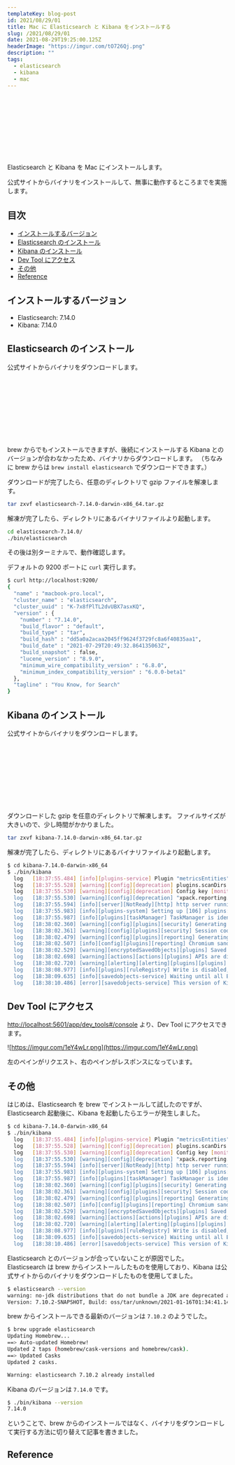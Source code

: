 ```yaml
---
templateKey: blog-post
id: 2021/08/29/01
title: Mac に Elasticsearch と Kibana をインストールする
slug: /2021/08/29/01
date: 2021-08-29T19:25:00.125Z
headerImage: "https://imgur.com/tO726Qj.png"
description: ""
tags:
  - elasticsearch
  - kibana
  - mac
---
```


<div class="iframely-embed"><div class="iframely-responsive" style="height: 140px; padding-bottom: 0;"><a href="https://www.elastic.co/jp/elastic-stack" data-iframely-url="//cdn.iframe.ly/EFFhqsM"></a></div></div>

Elasticsearch と Kibana を Mac にインストールします。

公式サイトからバイナリをインストールして、無事に動作するところまでを実施します。

## 目次
<!-- START doctoc generated TOC please keep comment here to allow auto update -->
<!-- DON'T EDIT THIS SECTION, INSTEAD RE-RUN doctoc TO UPDATE -->


- [インストールするバージョン](#%E3%82%A4%E3%83%B3%E3%82%B9%E3%83%88%E3%83%BC%E3%83%AB%E3%81%99%E3%82%8B%E3%83%90%E3%83%BC%E3%82%B8%E3%83%A7%E3%83%B3)
- [Elasticsearch のインストール](#elasticsearch-%E3%81%AE%E3%82%A4%E3%83%B3%E3%82%B9%E3%83%88%E3%83%BC%E3%83%AB)
- [Kibana のインストール](#kibana-%E3%81%AE%E3%82%A4%E3%83%B3%E3%82%B9%E3%83%88%E3%83%BC%E3%83%AB)
- [Dev Tool にアクセス](#dev-tool-%E3%81%AB%E3%82%A2%E3%82%AF%E3%82%BB%E3%82%B9)
- [その他](#%E3%81%9D%E3%81%AE%E4%BB%96)
- [Reference](#reference)

<!-- END doctoc generated TOC please keep comment here to allow auto update -->

## インストールするバージョン

- Elasticsearch: 7.14.0
- Kibana: 7.14.0

## Elasticsearch のインストール

公式サイトからバイナリをダウンロードします。

<div class="iframely-embed"><div class="iframely-responsive" style="height: 140px; padding-bottom: 0;"><a href="https://www.elastic.co/downloads/elasticsearch" data-iframely-url="//cdn.iframe.ly/dEv9yYX"></a></div></div>

brew からでもインストールできますが、後続にインストールする Kibana とのバージョンが合わなかったため、バイナリからダウンロードします。
（ちなみに brew からは `brew install elasticsearch` でダウンロードできます。）

ダウンロードが完了したら、任意のディレクトリで gzip ファイルを解凍します。

```bash
tar zxvf elasticsearch-7.14.0-darwin-x86_64.tar.gz
```

解凍が完了したら、ディレクトリにあるバイナリファイルより起動します。

```bash
cd elasticsearch-7.14.0/
./bin/elasticsearch
```

その後は別ターミナルで、動作確認します。

デフォルトの 9200 ポートに `curl` 実行します。

```bash
$ curl http://localhost:9200/
{
  "name" : "macbook-pro.local",
  "cluster_name" : "elasticsearch",
  "cluster_uuid" : "K-7x8fPlTL2dvUBX7asxKQ",
  "version" : {
    "number" : "7.14.0",
    "build_flavor" : "default",
    "build_type" : "tar",
    "build_hash" : "dd5a0a2acaa2045ff9624f3729fc8a6f40835aa1",
    "build_date" : "2021-07-29T20:49:32.864135063Z",
    "build_snapshot" : false,
    "lucene_version" : "8.9.0",
    "minimum_wire_compatibility_version" : "6.8.0",
    "minimum_index_compatibility_version" : "6.0.0-beta1"
  },
  "tagline" : "You Know, for Search"
}
```

## Kibana のインストール

公式サイトからバイナリをダウンロードします。

<div class="iframely-embed"><div class="iframely-responsive" style="height: 140px; padding-bottom: 0;"><a href="https://www.elastic.co/downloads/kibana" data-iframely-url="//cdn.iframe.ly/ww8TqRi"></a></div></div>

ダウンロードした gzip を任意のディレクトリで解凍します。
ファイルサイズが大きいので、少し時間がかかりました。

```bash
tar zxvf kibana-7.14.0-darwin-x86_64.tar.gz
```

解凍が完了したら、ディレクトリにあるバイナリファイルより起動します。

```bash
$ cd kibana-7.14.0-darwin-x86_64
$ ./bin/kibana
  log   [18:37:55.484] [info][plugins-service] Plugin "metricsEntities" is disabled.
  log   [18:37:55.528] [warning][config][deprecation] plugins.scanDirs is deprecated and is no longer used
  log   [18:37:55.530] [warning][config][deprecation] Config key [monitoring.cluster_alerts.email_notifications.email_address] will be required for email notifications to work in 8.0."
  log   [18:37:55.530] [warning][config][deprecation] "xpack.reporting.roles" is deprecated. Granting reporting privilege through a "reporting_user" role will not be supported starting in 8.0. Please set "xpack.reporting.roles.enabled" to "false" and grant reporting privileges to users using Kibana application privileges **Management > Security > Roles**.
  log   [18:37:55.594] [info][server][NotReady][http] http server running at http://localhost:5601
  log   [18:37:55.983] [info][plugins-system] Setting up [106] plugins: [translations,taskManager,licensing,globalSearch,globalSearchProviders,banners,licenseApiGuard,code,usageCollection,xpackLegacy,telemetryCollectionManager,telemetryCollectionXpack,kibanaUsageCollection,securityOss,share,screenshotMode,telemetry,newsfeed,mapsEms,mapsLegacy,legacyExport,kibanaLegacy,embeddable,uiActionsEnhanced,expressions,charts,esUiShared,bfetch,data,savedObjects,visualizations,visTypeXy,visTypeVislib,visTypeTimelion,features,visTypeTagcloud,visTypeTable,visTypePie,visTypeMetric,visTypeMarkdown,tileMap,regionMap,presentationUtil,timelion,home,searchprofiler,painlessLab,grokdebugger,graph,visTypeVega,management,watcher,licenseManagement,indexPatternManagement,advancedSettings,discover,discoverEnhanced,dashboard,dashboardEnhanced,visualize,visTypeTimeseries,savedObjectsManagement,spaces,security,transform,savedObjectsTagging,lens,reporting,canvas,lists,ingestPipelines,fileUpload,maps,dataVisualizer,encryptedSavedObjects,dataEnhanced,timelines,dashboardMode,cloud,upgradeAssistant,snapshotRestore,fleet,indexManagement,rollup,remoteClusters,crossClusterReplication,indexLifecycleManagement,enterpriseSearch,eventLog,actions,alerting,triggersActionsUi,stackAlerts,ruleRegistry,osquery,ml,cases,securitySolution,observability,uptime,infra,monitoring,logstash,console,apmOss,apm]
  log   [18:37:55.987] [info][plugins][taskManager] TaskManager is identified by the Kibana UUID: f3371839-e8e3-4206-ad12-794669840432
  log   [18:38:02.360] [warning][config][plugins][security] Generating a random key for xpack.security.encryptionKey. To prevent sessions from being invalidated on restart, please set xpack.security.encryptionKey in the kibana.yml or use the bin/kibana-encryption-keys command.
  log   [18:38:02.361] [warning][config][plugins][security] Session cookies will be transmitted over insecure connections. This is not recommended.
  log   [18:38:02.479] [warning][config][plugins][reporting] Generating a random key for xpack.reporting.encryptionKey. To prevent sessions from being invalidated on restart, please set xpack.reporting.encryptionKey in the kibana.yml or use the bin/kibana-encryption-keys command.
  log   [18:38:02.507] [info][config][plugins][reporting] Chromium sandbox provides an additional layer of protection, and is supported for Darwin OS. Automatically enabling Chromium sandbox.
  log   [18:38:02.529] [warning][encryptedSavedObjects][plugins] Saved objects encryption key is not set. This will severely limit Kibana functionality. Please set xpack.encryptedSavedObjects.encryptionKey in the kibana.yml or use the bin/kibana-encryption-keys command.
  log   [18:38:02.698] [warning][actions][actions][plugins] APIs are disabled because the Encrypted Saved Objects plugin is missing encryption key. Please set xpack.encryptedSavedObjects.encryptionKey in the kibana.yml or use the bin/kibana-encryption-keys command.
  log   [18:38:02.720] [warning][alerting][alerting][plugins][plugins] APIs are disabled because the Encrypted Saved Objects plugin is missing encryption key. Please set xpack.encryptedSavedObjects.encryptionKey in the kibana.yml or use the bin/kibana-encryption-keys command.
  log   [18:38:08.977] [info][plugins][ruleRegistry] Write is disabled, not installing assets
  log   [18:38:09.635] [info][savedobjects-service] Waiting until all Elasticsearch nodes are compatible with Kibana before starting saved objects migrations...
  log   [18:38:10.486] [error][savedobjects-service] This version of Kibana (v7.14.0) is incompatible with the following Elasticsearch nodes in your cluster: v7.10.2 @ 127.0.0.1:9200 (127.0.0.1)
```

## Dev Tool にアクセス

[http://localhost:5601/app/dev_tools#/console](http://localhost:5601/app/dev_tools#/console) より、Dev Tool にアクセスできます。

![https://imgur.com/1eY4wLr.png](https://imgur.com/1eY4wLr.png)

左のペインがリクエスト、右のペインがレスポンスになっています。

## その他

はじめは、Elasticsearch を brew でインストールして試したのですが、
Elasticsearch 起動後に、Kibana を起動したらエラーが発生しました。

```bash
$ cd kibana-7.14.0-darwin-x86_64
$ ./bin/kibana
  log   [18:37:55.484] [info][plugins-service] Plugin "metricsEntities" is disabled.
  log   [18:37:55.528] [warning][config][deprecation] plugins.scanDirs is deprecated and is no longer used
  log   [18:37:55.530] [warning][config][deprecation] Config key [monitoring.cluster_alerts.email_notifications.email_address] will be required for email notifications to work in 8.0."
  log   [18:37:55.530] [warning][config][deprecation] "xpack.reporting.roles" is deprecated. Granting reporting privilege through a "reporting_user" role will not be supported starting in 8.0. Please set "xpack.reporting.roles.enabled" to "false" and grant reporting privileges to users using Kibana application privileges **Management > Security > Roles**.
  log   [18:37:55.594] [info][server][NotReady][http] http server running at http://localhost:5601
  log   [18:37:55.983] [info][plugins-system] Setting up [106] plugins: [translations,taskManager,licensing,globalSearch,globalSearchProviders,banners,licenseApiGuard,code,usageCollection,xpackLegacy,telemetryCollectionManager,telemetryCollectionXpack,kibanaUsageCollection,securityOss,share,screenshotMode,telemetry,newsfeed,mapsEms,mapsLegacy,legacyExport,kibanaLegacy,embeddable,uiActionsEnhanced,expressions,charts,esUiShared,bfetch,data,savedObjects,visualizations,visTypeXy,visTypeVislib,visTypeTimelion,features,visTypeTagcloud,visTypeTable,visTypePie,visTypeMetric,visTypeMarkdown,tileMap,regionMap,presentationUtil,timelion,home,searchprofiler,painlessLab,grokdebugger,graph,visTypeVega,management,watcher,licenseManagement,indexPatternManagement,advancedSettings,discover,discoverEnhanced,dashboard,dashboardEnhanced,visualize,visTypeTimeseries,savedObjectsManagement,spaces,security,transform,savedObjectsTagging,lens,reporting,canvas,lists,ingestPipelines,fileUpload,maps,dataVisualizer,encryptedSavedObjects,dataEnhanced,timelines,dashboardMode,cloud,upgradeAssistant,snapshotRestore,fleet,indexManagement,rollup,remoteClusters,crossClusterReplication,indexLifecycleManagement,enterpriseSearch,eventLog,actions,alerting,triggersActionsUi,stackAlerts,ruleRegistry,osquery,ml,cases,securitySolution,observability,uptime,infra,monitoring,logstash,console,apmOss,apm]
  log   [18:37:55.987] [info][plugins][taskManager] TaskManager is identified by the Kibana UUID: f3371839-e8e3-4206-ad12-794669840432
  log   [18:38:02.360] [warning][config][plugins][security] Generating a random key for xpack.security.encryptionKey. To prevent sessions from being invalidated on restart, please set xpack.security.encryptionKey in the kibana.yml or use the bin/kibana-encryption-keys command.
  log   [18:38:02.361] [warning][config][plugins][security] Session cookies will be transmitted over insecure connections. This is not recommended.
  log   [18:38:02.479] [warning][config][plugins][reporting] Generating a random key for xpack.reporting.encryptionKey. To prevent sessions from being invalidated on restart, please set xpack.reporting.encryptionKey in the kibana.yml or use the bin/kibana-encryption-keys command.
  log   [18:38:02.507] [info][config][plugins][reporting] Chromium sandbox provides an additional layer of protection, and is supported for Darwin OS. Automatically enabling Chromium sandbox.
  log   [18:38:02.529] [warning][encryptedSavedObjects][plugins] Saved objects encryption key is not set. This will severely limit Kibana functionality. Please set xpack.encryptedSavedObjects.encryptionKey in the kibana.yml or use the bin/kibana-encryption-keys command.
  log   [18:38:02.698] [warning][actions][actions][plugins] APIs are disabled because the Encrypted Saved Objects plugin is missing encryption key. Please set xpack.encryptedSavedObjects.encryptionKey in the kibana.yml or use the bin/kibana-encryption-keys command.
  log   [18:38:02.720] [warning][alerting][alerting][plugins][plugins] APIs are disabled because the Encrypted Saved Objects plugin is missing encryption key. Please set xpack.encryptedSavedObjects.encryptionKey in the kibana.yml or use the bin/kibana-encryption-keys command.
  log   [18:38:08.977] [info][plugins][ruleRegistry] Write is disabled, not installing assets
  log   [18:38:09.635] [info][savedobjects-service] Waiting until all Elasticsearch nodes are compatible with Kibana before starting saved objects migrations...
  log   [18:38:10.486] [error][savedobjects-service] This version of Kibana (v7.14.0) is incompatible with the following Elasticsearch nodes in your cluster: v7.10.2 @ 127.0.0.1:9200 (127.0.0.1)
```

Elasticsearch とのバージョンが合っていないことが原因でした。
Elasticsearch は brew からインストールしたものを使用しており、Kibana は公式サイトからのバイナリをダウンロードしたものを使用してました。

```bash
$ elasticsearch --version
warning: no-jdk distributions that do not bundle a JDK are deprecated and will be removed in a future release
Version: 7.10.2-SNAPSHOT, Build: oss/tar/unknown/2021-01-16T01:34:41.142971Z, JVM: 16.0.2
```

brew からインストールできる最新のバージョンは `7.10.2` のようでした。

```bash
$ brew upgrade elasticsearch
Updating Homebrew...
==> Auto-updated Homebrew!
Updated 2 taps (homebrew/cask-versions and homebrew/cask).
==> Updated Casks
Updated 2 casks.

Warning: elasticsearch 7.10.2 already installed
```

Kibana のバージョンは `7.14.0` です。

```bash
$ ./bin/kibana --version
7.14.0
```

ということで、brew からのインストールではなく、バイナリをダウンロードして実行する方法に切り替えて記事を書きました。

## Reference

<div class="iframely-embed"><div class="iframely-responsive" style="height: 140px; padding-bottom: 0;"><a href="https://dev.classmethod.jp/articles/es-01/" data-iframely-url="//cdn.iframe.ly/ILpNaU5"></a></div></div>

